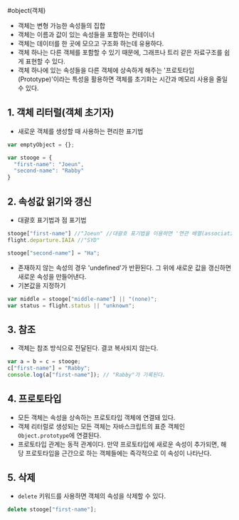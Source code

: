 #object(객체)
- 객체는 변형 가능한 속성들의 집합
- 객체는 이름과 값이 있는 속성들을 포함하는 컨테이너
- 객체는 데이터를 한 곳에 모으고 구조화 하는데 유용하다.
- 객체 하나는 다른 객체를 포함할 수 있기 때문에, 그래프나 트리 같은 자료구조를 쉽게 표현할 수 있다.
- 객체 하나에 있는 속성들을 다른 객체에 상속하게 해주는 '프로토타입(Prototype)'이라는 특성을 활용하면 객체를 초기화는 시간과 메모리 사용을 줄일 수 있다.


## 1. 객체 리터럴(객체 초기자)
- 새로운 객체를 생성할 때 사용하는 편리한 표기법
```javascript
var emptyObject = {};

var stooge = {
  "first-name": "Joeun",
  "second-name": "Rabby"
}
```


## 2. 속성값 읽기와 갱신
- 대괄호 표기법과 점 표기법
```javascript
stooge["first-name"] //"Joeun" //대괄호 표기법을 이용하면 '연관 배열(associative array)'을 흉내내기 좋다.
flight.departure.IAIA //"SYD"

stooge["second-name"] = "Ha";
```

- 존재하지 않는 속성의 경우 'undefined'가 반환된다. 그 위에 새로운 값을 갱신하면 새로운 속성을 만들어낸다.
- 기본값을 지정하기
```javascript
var middle = stooge["middle-name"] || "(none)";
var status = flight.status || "unknown";
```


## 3. 참조
- 객체는 참조 방식으로 전달된다. 결코 복사되지 않는다.
```javascript
var a = b = c = stooge;
c["first-name"] = "Rabby";
console.log(a["first-name"]); // "Rabby"가 기록된다.
```


## 4. 프로토타입
- 모든 객체는 속성을 상속하는 프로토타입 객체에 연결돼 있다.
- 객체 리터럴로 생성되는 모든 객체는 자바스크립트의 표준 객체인 `Object.prototype`에 연결된다.
- 프로토타입 관계는 동적 관계이다. 만약 프로토타입에 새로운 속성이 추가되면, 해당 프로토타입을 근간으로 하는 객체들에는 즉각적으로 이 속성이 나타난다.


## 5. 삭제
- `delete` 키워드를 사용하면 객체의 속성을 삭제할 수 있다.
```javascript
delete stooge["first-name"];
```
